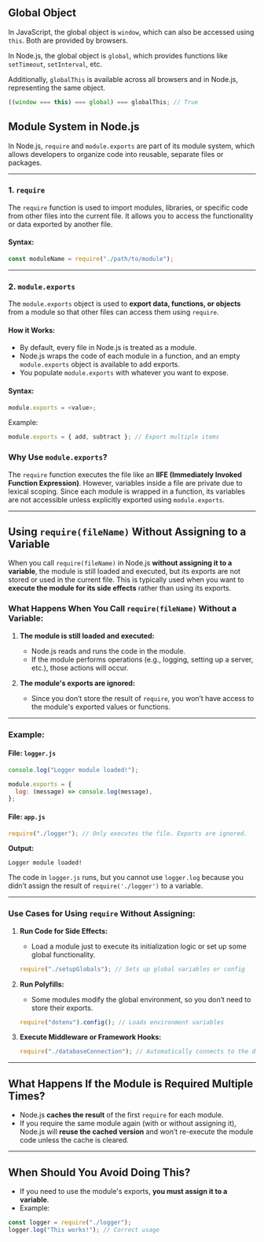 ## Global Object

In JavaScript, the global object is `window`, which can also be accessed using `this`. Both are provided by browsers.

In Node.js, the global object is `global`, which provides functions like `setTimeout`, `setInterval`, etc.

Additionally, `globalThis` is available across all browsers and in Node.js, representing the same object.

```javascript
((window === this) === global) === globalThis; // True
```

## Module System in Node.js

In Node.js, `require` and `module.exports` are part of its module system, which allows developers to organize code into reusable, separate files or packages.

---

### 1. `require`

The `require` function is used to import modules, libraries, or specific code from other files into the current file. It allows you to access the functionality or data exported by another file.

#### Syntax:

```javascript
const moduleName = require("./path/to/module");
```

---

### 2. `module.exports`

The `module.exports` object is used to **export data, functions, or objects** from a module so that other files can access them using `require`.

#### How it Works:

- By default, every file in Node.js is treated as a module.
- Node.js wraps the code of each module in a function, and an empty `module.exports` object is available to add exports.
- You populate `module.exports` with whatever you want to expose.

#### Syntax:

```javascript
module.exports = <value>;
```

Example:

```javascript
module.exports = { add, subtract }; // Export multiple items
```

### Why Use `module.exports`?

The `require` function executes the file like an **IIFE (Immediately Invoked Function Expression)**. However, variables inside a file are private due to lexical scoping. Since each module is wrapped in a function, its variables are not accessible unless explicitly exported using `module.exports`.

---

## Using `require(fileName)` Without Assigning to a Variable

When you call `require(fileName)` in Node.js **without assigning it to a variable**, the module is still loaded and executed, but its exports are not stored or used in the current file. This is typically used when you want to **execute the module for its side effects** rather than using its exports.

### What Happens When You Call `require(fileName)` Without a Variable:

1. **The module is still loaded and executed:**

   - Node.js reads and runs the code in the module.
   - If the module performs operations (e.g., logging, setting up a server, etc.), those actions will occur.

2. **The module's exports are ignored:**
   - Since you don’t store the result of `require`, you won’t have access to the module's exported values or functions.

---

### Example:

#### File: `logger.js`

```javascript
console.log("Logger module loaded!");

module.exports = {
  log: (message) => console.log(message),
};
```

#### File: `app.js`

```javascript
require("./logger"); // Only executes the file. Exports are ignored.
```

**Output:**

```
Logger module loaded!
```

The code in `logger.js` runs, but you cannot use `logger.log` because you didn’t assign the result of `require('./logger')` to a variable.

---

### Use Cases for Using `require` Without Assigning:

1. **Run Code for Side Effects:**

   - Load a module just to execute its initialization logic or set up some global functionality.

   ```javascript
   require("./setupGlobals"); // Sets up global variables or config
   ```

2. **Run Polyfills:**

   - Some modules modify the global environment, so you don’t need to store their exports.

   ```javascript
   require("dotenv").config(); // Loads environment variables
   ```

3. **Execute Middleware or Framework Hooks:**

   ```javascript
   require("./databaseConnection"); // Automatically connects to the database
   ```

---

## What Happens If the Module is Required Multiple Times?

- Node.js **caches the result** of the first `require` for each module.
- If you require the same module again (with or without assigning it), Node.js will **reuse the cached version** 
   and won’t re-execute the module code unless the cache is cleared.

---

## When Should You Avoid Doing This?

- If you need to use the module's exports, **you must assign it to a variable**.
- Example:

```javascript
const logger = require("./logger");
logger.log("This works!"); // Correct usage
```
